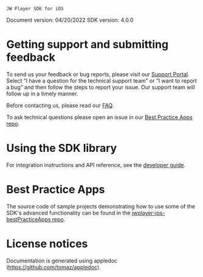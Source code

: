 ~~~~~~~~~~~~~~~~~~~~~~~~~~~~~~~~~
JW Player SDK for iOS
~~~~~~~~~~~~~~~~~~~~~~~~~~~~~~~~~

Document version: 04/20/2022
SDK version: 4.0.0

Getting support and submitting feedback
=======================================

To send us your feedback or bug reports, please visit our  [Support Portal](https://support.jwplayer.com/submit-support-case). Select “I have a question for the technical support team” or “I want to report a bug” and then follow the steps to report your issue. Our support team will follow up in a timely manner.

Before contacting us, please read our [FAQ](http://support.jwplayer.com/customer/portal/articles/2022900-ios-sdk-faq).

To ask technical questions please open an issue in our [Best Practice Apps repo](https://github.com/jwplayer/jwplayer-ios-bestPracticeApps).

Using the SDK library
=====================

For integration instructions and API reference, see the [developer guide](http://developer.jwplayer.com/sdk/ios/docs/developer-guide/intro/getting-started/).

Best Practice Apps
==================

The source code of sample projects demonstrating how to use some of the SDK's advanced functionality can be found in the [jwplayer-ios-bestPracticeApps repo](https://github.com/jwplayer/jwplayer-ios-bestPracticeApps).

License notices
===============
Documentation is generated using appledoc (https://github.com/tomaz/appledoc).
